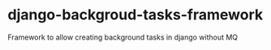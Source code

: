 # django-backgroud-tasks-framework
Framework to allow creating background tasks in django without MQ
